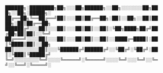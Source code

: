 
██████╗░████████╗██╗░░░██╗██████╗░░██╗░░░░░░░██╗███╗░░██╗░█████╗░
██╔══██╗╚══██╔══╝██║░░░██║██╔══██╗░██║░░██╗░░██║████╗░██║██╔══██╗
██████╔╝░░░██║░░░██║░░░██║██║░░██║░╚██╗████╗██╔╝██╔██╗██║██║░░╚═╝
██╔═══╝░░░░██║░░░██║░░░██║██║░░██║░░████╔═████║░██║╚████║██║░░██╗
██║░░░░░░░░██║░░░╚██████╔╝██████╔╝░░╚██╔╝░╚██╔╝░██║░╚███║╚█████╔╝
╚═╝░░░░░░░░╚═╝░░░░╚═════╝░╚═════╝░░░░╚═╝░░░╚═╝░░╚═╝░░╚══╝░╚════╝░
